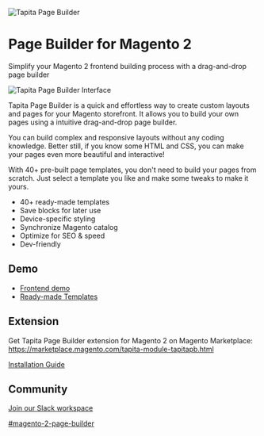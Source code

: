 ![Tapita Page Builder](https://tapita.io/wp-content/uploads/2021/06/Tapita-logo.png "Tapita Page Builder")

# Page Builder for Magento 2

Simplify your Magento 2 frontend building process with a drag-and-drop page builder

![Tapita Page Builder Interface](https://marketplace.magento.com/media/catalog/product/cache/926759099fca427eef4eabf7e2c04b97/b/8/b8dc_builder.png "Tapita Page Builder Interface")

Tapita Page Builder is a quick and effortless way to create custom layouts and pages for your Magento storefront. It allows you to build your own pages using a intuitive drag-and-drop page builder.

You can build complex and responsive layouts without any coding knowledge. Better still, if you know some HTML and CSS, you can make your pages even more beautiful and interactive!

With 40+ pre-built page templates, you don't need to build your pages from scratch. Just select a template you like and make some tweaks to make it yours.

* 40+ ready-made templates
* Save blocks for later use
* Device-specific styling
* Synchronize Magento catalog
* Optimize for SEO & speed
* Dev-friendly

## Demo

* [Frontend demo](https://solution1641483497.pwa-commerce.com/)
* [Ready-made Templates](https://tapita.io/templates/)

## Extension

Get Tapita Page Builder extension for Magento 2 on Magento Marketplace: https://marketplace.magento.com/tapita-module-tapitapb.html

[Installation Guide](https://tapita.io/pb/tapita-pb-install-guide.pdf)

## Community

[Join our Slack workspace](https://join.slack.com/t/tapita/shared_invite/zt-124j6xlis-Manpqj9fCd73pb13NTGfug)

[#magento-2-page-builder](https://tapita.slack.com/archives/C02VD40GXJB)
